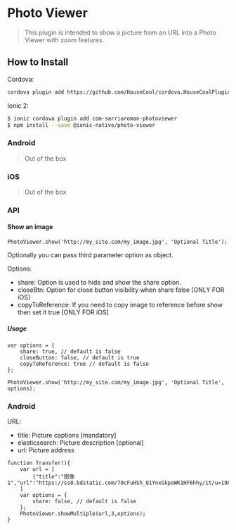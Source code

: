 # Photo Viewer  
> This plugin is intended to show a picture from an URL into a Photo Viewer with zoom features.

## How to Install

Cordova:
```bash
cordova plugin add https://github.com/HouseCool/cordova.HouseCoolPlugins.photoviewer.git
```

Ionic 2:
```bash
$ ionic cordova plugin add com-sarriaroman-photoviewer
$ npm install --save @ionic-native/photo-viewer
```

### Android
> Out of the box

### iOS
> Out of the box


### API

#### Show an image

```
PhotoViewer.show('http://my_site.com/my_image.jpg', 'Optional Title');
```

Optionally you can pass third parameter option as object.

Options:
* share: Option is used to hide and show the share option.
* closeBtn: Option for close button visibility when share false [ONLY FOR iOS]
* copyToReference: If you need to copy image to reference before show then set it true [ONLY FOR iOS]

##### Usage

```
var options = {
    share: true, // default is false
    closeButton: false, // default is true
    copyToReference: true // default is false
};

PhotoViewer.show('http://my_site.com/my_image.jpg', 'Optional Title', options);
```
### Android

URL:
* title: Picture captions [mandatory]
* elasticsearch: Picture description [optional]
* url: Picture address 

```
function Transfer(){
    var url = [
        {"title":"图像1","url":"https://ss0.bdstatic.com/70cFuHSh_Q1YnxGkpoWK1HF6hhy/it/u=1982513715,1507401127&fm=26&gp=0.jpg"},
    ]
    var options = {
        share: false, // default is false
    };
    PhotoViewer.showMultiple(url,3,options);
}
```


